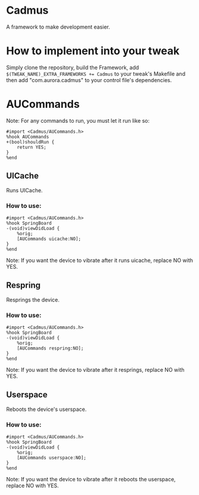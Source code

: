 # Cadmus

A framework to make development easier.

# How to implement into your tweak

Simply clone the repository, build the Framework, add ``$(TWEAK_NAME)_EXTRA_FRAMEWORKS += Cadmus`` to your tweak's Makefile and then add  "com.aurora.cadmus" to your control file's dependencies.

# AUCommands

Note: For any commands to run, you must let it run like so:

    #import <Cadmus/AUCommands.h>
    %hook AUCommands
    +(bool)shouldRun {
        return YES;
    }
    %end

## UICache

Runs UICache.

### How to use:

    #import <Cadmus/AUCommands.h>
    %hook SpringBoard
    -(void)viewDidLoad {
        %orig;
        [AUCommands uicache:NO];
    }
    %end

Note: If you want the device to vibrate after it runs uicache, replace NO with YES.

## Respring

Resprings the device.

### How to use:

    #import <Cadmus/AUCommands.h>
    %hook SpringBoard
    -(void)viewDidLoad {
        %orig;
        [AUCommands respring:NO];
    }
    %end

Note: If you want the device to vibrate after it resprings, replace NO with YES.

## Userspace

Reboots the device's userspace.

### How to use:

    #import <Cadmus/AUCommands.h>
    %hook SpringBoard
    -(void)viewDidLoad {
        %orig;
        [AUCommands userspace:NO];
    }
    %end

Note: If you want the device to vibrate after it reboots the userspace, replace NO with YES.